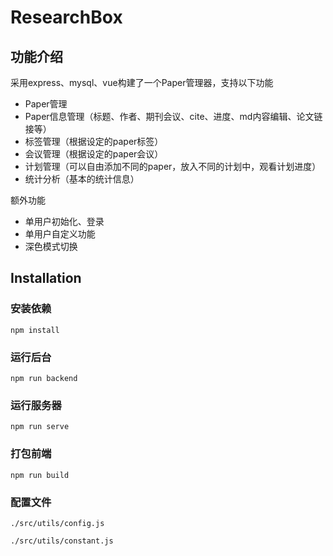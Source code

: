 # ResearchBox

## 功能介绍
采用express、mysql、vue构建了一个Paper管理器，支持以下功能
- Paper管理
- Paper信息管理（标题、作者、期刊会议、cite、进度、md内容编辑、论文链接等）
- 标签管理（根据设定的paper标签）
- 会议管理（根据设定的paper会议）
- 计划管理（可以自由添加不同的paper，放入不同的计划中，观看计划进度）
- 统计分析（基本的统计信息）

额外功能
- 单用户初始化、登录
- 单用户自定义功能
- 深色模式切换

## Installation 

### 安装依赖

```shell
npm install
```

### 运行后台

```shell
npm run backend
```

### 运行服务器

```shell
npm run serve
```

### 打包前端

```shell
npm run build
```
### 配置文件

`./src/utils/config.js`

`./src/utils/constant.js`